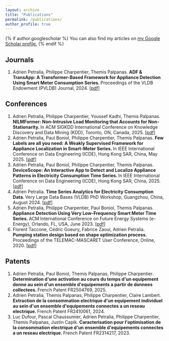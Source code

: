 ```yaml
---
layout: archive
title: "Publications"
permalink: /publications/
author_profile: true
---
```


{% if author.googlescholar %}
  You can also find my articles on <u><a href="{{author.googlescholar}}">my Google Scholar profile</a>.</u>
{% endif %}

## Journals

<ol>
  <li>
    Adrien Petralia, Philippe Charpentier, Themis Palpanas. <b> ADF & TransApp: A Transformer-Based Framework for Appliance Detection Using Smart Meter Consumption Series. </b> Proceedings of the VLDB Endowment (PVLDB) Journal, 2024. [<a href="https://arxiv.org/pdf/2401.05381">pdf</a>] 
  </li>
</ol>

## Conferences

<ol>

  <li>
    Adrien Petralia, Philippe Charpentier, Youssef Kadhi, Themis Palpanas. <b> NILMFormer: Non-Intrusive Load Monitoring that Accounts for Non-Stationarity. </b> In ACM SIGKDD International Conference on Knowledge Discovery and Data Mining (KDD), Toronto, ON, Canada, 2025. [<a href="https://arxiv.org/pdf/2506.05880">pdf</a>]
  </li>

  <li>
    Adrien Petralia, Paul Boniol, Philippe Charpentier, Themis Palpanas. <b> Few Labels are all you need: A Weakly Supervised Framework for Appliance Localization in Smart-Meter Series. </b> In IEEE International Conference on Data Engineering (ICDE), Hong Kong SAR, China, May 2025. [<a href="https://arxiv.org/pdf/2506.05895">pdf</a>]
  </li>

  <li>
    Adrien Petralia, Paul Boniol, Philippe Charpentier, Themis Palpanas. <b> DeviceScope: An Interactive App to Detect and Localize Appliance Patterns in Electricity Consumption Time Series. </b> In IEEE International Conference on Data Engineering (ICDE), Hong Kong SAR, China, 2025. [<a href="https://arxiv.org/pdf/2506.05912">pdf</a>]
  </li>

  <li>
    Adrien Petralia. <b> Time Series Analytics for Electricity Consumption Data. </b> Very Large Data Bases (VLDB) PhD Workshop, Guangzhou, China, August 2024. [<a href="https://hal.science/hal-04706310v1/file/Time%20Series%20Analytics%20for%20Electricity%20Consumption%20Data.pdf">pdf</a>]
  </li>

  <li>
    Adrien Petralia, Philippe Charpentier, Paul Boniol, Themis Palpanas. <b> Appliance Detection Using Very Low-Frequency Smart Meter Time Series. </b> ACM International Conference on Future Energy Systems (e-Energy), Orlando, FL, USA, June 2023. [<a href="https://arxiv.org/pdf/2305.10352">pdf</a>]
  </li>

  <li>
    Florent Taccone, Cédric Goeury, Fabrice Zaoui, Adrien Petralia. <b> Pumping station design based on shape optimization process. </b> Proceedings of the TELEMAC-MASCARET User Conference, Online, 2020. [<a href="https://research.bangor.ac.uk/portal/files/36456769/Proceedings_TUC_2020_v1.0.pdf#page=99">pdf</a>]
  </li>

</ol>

## Patents

<ol>

  <li>
    Adrien Petralia, Paul Boniol, Themis Palpanas, Philippe Charpentier. <b> Determination d'une activation au cours du temps d'un equipement donne au sein d'un ensemble d'equipements a partir de donnees collectees. </b> French Patent FR2504769, 2025.
  </li>

  <li>
    Adrien Petralia, Themis Palpanas, Philippe Charpentier, Claire Lambert. <b> Extraction de la consommation electrique d'un equipement individuel au sein d'un ensemble d'equipements connectes a un reseau electrique. </b> French Patent FR2410061, 2024.
  </li>

  <li>
    Luc Dufour, Pascal Chaussumier, Adrien Petralia, Philippe Charpentier, Themis Palpanas, Justin Capik. <b> Caracterisation pour l'optimisation de la consommation electrique d'un ensemble d'equipements connectes a un reseau electrique. </b> French Patent FR2314217, 2023.
  </li>

</ol>
